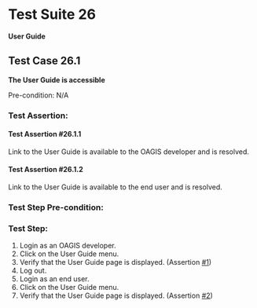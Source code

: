 # Test Suite 26

**User Guide**


## Test Case 26.1

**The User Guide is accessible**

Pre-condition: N/A


### Test Assertion:

#### Test Assertion #26.1.1
Link to the User Guide is available to the OAGIS developer and is resolved.

#### Test Assertion #26.1.2
Link to the User Guide is available to the end user and is resolved.

### Test Step Pre-condition:



### Test Step:

1. Login as an OAGIS developer.
2. Click on the User Guide menu.
3. Verify that the User Guide page is displayed. (Assertion [#1](#test-assertion-2611))
4. Log out.
5. Login as an end user.
6. Click on the User Guide menu.
7. Verify that the User Guide page is displayed. (Assertion [#2](#test-assertion-2612))
